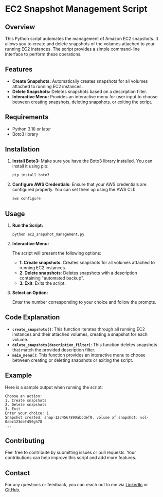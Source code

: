 
# EC2 Snapshot Management Script

## Overview

This Python script automates the management of Amazon EC2 snapshots. It allows you to create and delete snapshots of the volumes attached to your running EC2 instances. The script provides a simple command-line interface to perform these operations.

## Features

- **Create Snapshots:** Automatically creates snapshots for all volumes attached to running EC2 instances.
- **Delete Snapshots:** Deletes snapshots based on a description filter.
- **Interactive Menu:** Provides an interactive menu for user input to choose between creating snapshots, deleting snapshots, or exiting the script.

## Requirements

- Python 3.10 or later
- Boto3 library

## Installation

1. **Install Boto3:**
   Make sure you have the Boto3 library installed. You can install it using pip:

   ```sh
   pip install boto3
   ```

2. **Configure AWS Credentials:**
   Ensure that your AWS credentials are configured properly. You can set them up using the AWS CLI:

   ```sh
   aws configure
   ```

## Usage

1. **Run the Script:**

   ```sh
   python ec2_snapshot_management.py
   ```

2. **Interactive Menu:**

   The script will present the following options:

   - **1. Create snapshots**: Creates snapshots for all volumes attached to running EC2 instances.
   - **2. Delete snapshots**: Deletes snapshots with a description containing "automated backup".
   - **3. Exit**: Exits the script.

3. **Select an Option:**

   Enter the number corresponding to your choice and follow the prompts.

## Code Explanation

- **`create_snapshots()`**: This function iterates through all running EC2 instances and their attached volumes, creating a snapshot for each volume.
- **`delete_snapshots(description_filter)`**: This function deletes snapshots that match the provided description filter.
- **`main_menu()`**: This function provides an interactive menu to choose between creating or deleting snapshots or exiting the script.

## Example

Here is a sample output when running the script:

```
Choose an action:
1. Create snapshots
2. Delete snapshots
3. Exit
Enter your choice: 1
Snapshot created: snap-1234567890abcdef0, volume of snapshot: vol-0abc123def456gh78
...
```

## Contributing

Feel free to contribute by submitting issues or pull requests. Your contributions can help improve this script and add more features.


## Contact

For any questions or feedback, you can reach out to me via [LinkedIn](https://www.linkedin.com/in/arham-iqbal) or [GitHub](https://github.com/Arham-Iqbal/Python-ec2-management-script.git).

